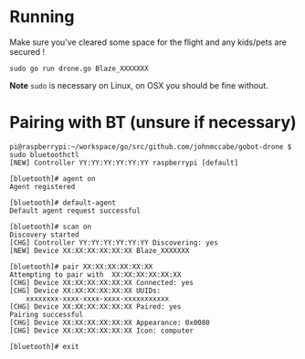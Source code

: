 # Running
Make sure you've cleared some space for the flight and any kids/pets are secured !
```
sudo go run drone.go Blaze_XXXXXXX
```

**Note** `sudo` is necessary on Linux, on OSX you should be fine without.

# Pairing with BT (unsure if necessary)

```
pi@raspberrypi:~/workspace/go/src/github.com/johnmccabe/gobot-drone $ sudo bluetoothctl
[NEW] Controller YY:YY:YY:YY:YY:YY raspberrypi [default]

[bluetooth]# agent on
Agent registered

[bluetooth]# default-agent
Default agent request successful

[bluetooth]# scan on
Discovery started
[CHG] Controller YY:YY:YY:YY:YY:YY Discovering: yes
[NEW] Device XX:XX:XX:XX:XX:XX Blaze_XXXXXXX

[bluetooth]# pair XX:XX:XX:XX:XX:XX
Attempting to pair with  XX:XX:XX:XX:XX:XX
[CHG] Device XX:XX:XX:XX:XX:XX Connected: yes
[CHG] Device XX:XX:XX:XX:XX:XX UUIDs:
    xxxxxxxx-xxxx-xxxx-xxxx-xxxxxxxxxxx
[CHG] Device XX:XX:XX:XX:XX:XX Paired: yes
Pairing successful
[CHG] Device XX:XX:XX:XX:XX:XX Appearance: 0x0080
[CHG] Device XX:XX:XX:XX:XX:XX Icon: computer

[bluetooth]# exit
```
